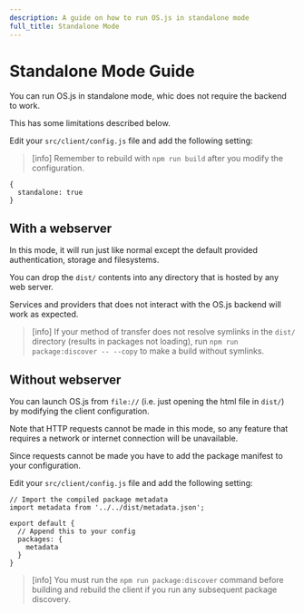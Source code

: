 ```yaml
---
description: A guide on how to run OS.js in standalone mode
full_title: Standalone Mode
---
```


# Standalone Mode Guide

You can run OS.js in standalone mode, whic does not require the backend to work.

This has some limitations described below.

Edit your `src/client/config.js` file and add the following setting:

> [info] Remember to rebuild with `npm run build` after you modify the configuration.

```javscript
{
  standalone: true
}
```

## With a webserver

In this mode, it will run just like normal except the default provided authentication, storage and filesystems.

You can drop the `dist/` contents into any directory that is hosted by any web server.

Services and providers that does not interact with the OS.js backend will work as expected.

> [info] If your method of transfer does not resolve symlinks in the `dist/` directory (results in packages not loading), run `npm run package:discover -- --copy` to make a build without symlinks.

## Without webserver

You can launch OS.js from `file://` (i.e. just opening the html file in `dist/`) by modifying the client configuration.

Note that HTTP requests cannot be made in this mode, so any feature that requires a network or internet connection will be unavailable.

Since requests cannot be made you have to add the package manifest to your configuration.

Edit your `src/client/config.js` file and add the following setting:

```javscript
// Import the compiled package metadata
import metadata from '../../dist/metadata.json';

export default {
  // Append this to your config
  packages: {
    metadata
  }
}
```

> [info] You must run the `npm run package:discover` command before building and rebuild the client if you run any subsequent package discovery.

